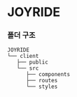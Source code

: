 # JOYRIDE

### 폴더 구조

```
JOYRIDE
└── client
   ├── public
   └── src
      ├── components
      ├── routes
      └── styles
```
